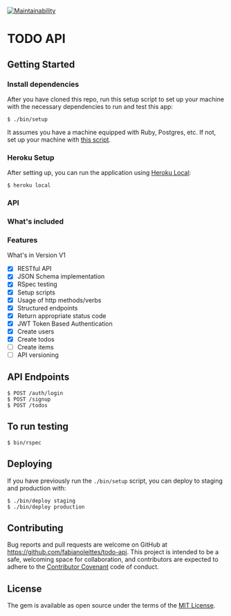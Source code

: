 [![Maintainability](https://api.codeclimate.com/v1/badges/fda72ff60e3468ed28a4/maintainability)](https://codeclimate.com/github/fabianoleittes/todo-api/maintainability)

# TODO API

## Getting Started

### Install dependencies
After you have cloned this repo, run this setup script to set up your machine
with the necessary dependencies to run and test this app:

    $ ./bin/setup

It assumes you have a machine equipped with Ruby, Postgres, etc. If not, set up
your machine with [this script].

[this script]: https://github.com/thoughtbot/laptop


### Heroku Setup
After setting up, you can run the application using [Heroku Local]:

    $ heroku local

[Heroku Local]: https://devcenter.heroku.com/articles/heroku-local

### API

### What's included

### Features

What's in Version V1

- [x] RESTful API
- [x] JSON Schema implementation
- [x] RSpec testing
- [x] Setup scripts
- [x] Usage of http methods/verbs
- [x] Structured endpoints
- [x] Return appropriate status code
- [x] JWT Token Based Authentication
- [x] Create users
- [x] Create todos
- [ ] Create items
- [ ] API versioning

## API Endpoints
    $ POST /auth/login
    $ POST /signup
    $ POST /todos

## To run testing
    $ bin/rspec

## Deploying

If you have previously run the `./bin/setup` script,
you can deploy to staging and production with:

    $ ./bin/deploy staging
    $ ./bin/deploy production

## Contributing

Bug reports and pull requests are welcome on GitHub at https://github.com/fabianoleittes/todo-api. This project is intended to be a safe, welcoming space for collaboration, and contributors are expected to adhere to the [Contributor Covenant](https://www.contributor-covenant.org/) code of conduct.


## License

The gem is available as open source under the terms of the [MIT License](http://opensource.org/licenses/MIT).